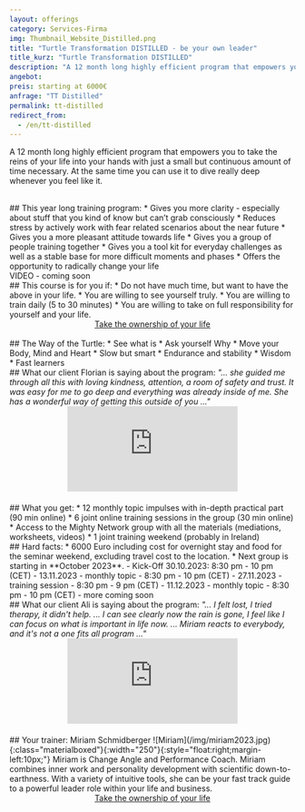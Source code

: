```yaml
---
layout: offerings
category: Services-Firma
img: Thumbnail_Website_Distilled.png
title: "Turtle Transformation DISTILLED - be your own leader"
title_kurz: "Turtle Transformation DISTILLED"
description: "A 12 month long highly efficient program that empowers you to take the reins of your life into your hands with just a small but continuous amount of time necessary."
angebot:
preis: starting at 6000€
anfrage: "TT Distilled"
permalink: tt-distilled
redirect_from:
  - /en/tt-distilled
---
```


A 12 month long highly efficient program that empowers you to take the reins of your life into your hands with just a small but continuous amount of time necessary. At the same time you can use it to dive really deep whenever you feel like it.

<br>
## This year long training program:
* Gives you more clarity - especially about stuff that you kind of know but can’t grab consciously
* Reduces stress by actively work with fear related scenarios about the near future
* Gives you a more pleasant attitude towards life
* Gives you a group of people training together
* Gives you a tool kit for everyday challenges as well as a stable base for more difficult moments and phases
* Offers the opportunity to radically change your life

<br>
VIDEO - coming soon

<br>
## This course is for you if:
* Do not have much time, but want to have the above in your life.
* You are willing to see yourself truly.
* You are willing to train daily (5 to 30 minutes)
* You are willing to take on full responsibility for yourself and your life.

<br>
<center>
<!-- MeetFox static button start -->
<link href="https://app.meetfox.com/assets/styles/popup.css" rel="stylesheet" />
<script src="https://app.meetfox.com/assets/libs/popup.min.js" type="text/javascript"></script>
<a href="" class="btn btn-primary btn-xl text-uppercase js-scroll-trigger" onclick="MeetFox.initStaticButton({ url: 'https://meetfox.com/de/e/turtletrafo/borderless' });return false;">Take the ownership of your life</a>
<!-- MeetFox static button end -->
</center>

<br>
## The Way of the Turtle:
* See what is
* Ask yourself Why
* Move your Body, Mind and Heart
* Slow but smart
* Endurance and stability
* Wisdom
* Fast learners


<br>
## What our client Florian is saying about the program:
<i>"... she guided me through all this with loving kindness, attention, a room of safety and trust. It was easy for me to go deep and everything was already inside of me. She has a wonderful way of getting this outside of you ..."</i>
<div class="container">
  <div class="row">
        <div class="embed-responsive embed-responsive-16by9">
                    <center>
                    <iframe class="embed-responsive-item" src="https://www.youtube.com/embed/cu2TnvjpiFE" title="YouTube video player" frameborder="0" allow="accelerometer; autoplay; clipboard-write; encrypted-media; gyroscope; picture-in-picture" allowfullscreen></iframe>
                    </center>
          </div>
  </div>
</div>

<br>
## What you get:
* 12 monthly topic impulses with in-depth practical part (90 min online)
* 6  joint online training sessions in the group (30 min online)
* Access to the Mighty Network group with all the materials (mediations, worksheets, videos)
* 1 joint training weekend (probably in Ireland)

<br>
## Hard facts:
* 6000 Euro including cost for overnight stay and food for the seminar weekend, excluding travel cost to the location.
* Next group is starting in **October 2023**.
  - Kick-Off 30.10.2023: 8:30 pm - 10 pm (CET)
  - 13.11.2023 - monthly topic - 8:30 pm - 10 pm (CET)
  - 27.11.2023 - training session - 8:30 pm - 9 pm (CET)
  - 11.12.2023 - monthly topic - 8:30 pm - 10 pm (CET)
  - more coming soon

<br>
## What our client Ali is saying about the program:
<i>
"... I felt lost, I tried therapy, it didn't help. ... I can see clearly now the rain is gone, I feel like I can focus on what is important in life now. ... Miriam reacts to everybody, and it's not a one fits all program ..."</i>
<div class="container">
  <div class="row">
        <div class="embed-responsive embed-responsive-16by9">
                    <center>
                    <iframe class="embed-responsive-item" src="https://www.youtube.com/embed/Kcp4eAiiAhU" title="YouTube video player" frameborder="0" allow="accelerometer; autoplay; clipboard-write; encrypted-media; gyroscope; picture-in-picture" allowfullscreen></iframe>
                    </center>
          </div>
  </div>
</div>


<br>
## Your trainer: Miriam Schmidberger
![Miriam](/img/miriam2023.jpg){:class="materialboxed"}{:width="250"}{:style="float:right;margin-left:10px;"}
Miriam is Change Angle and Performance Coach. Miriam combines inner work and personality development with scientific down-to-earthness. With a variety of intuitive tools, she can be your fast track guide to a powerful leader role within your life and business.

<br>
<center>
<!-- MeetFox static button start -->
<link href="https://app.meetfox.com/assets/styles/popup.css" rel="stylesheet" />
<script src="https://app.meetfox.com/assets/libs/popup.min.js" type="text/javascript"></script>
<a href="" class="btn btn-primary btn-xl text-uppercase js-scroll-trigger" onclick="MeetFox.initStaticButton({ url: 'https://meetfox.com/de/e/turtletrafo/borderless' });return false;">Take the ownership of your life</a>
<!-- MeetFox static button end -->
</center>
